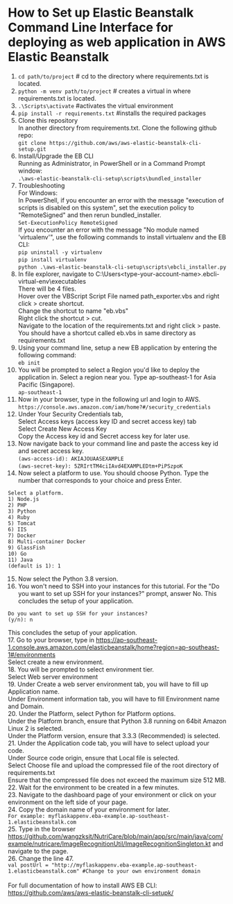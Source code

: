 # How to Set up Elastic Beanstalk Command Line Interface for deploying as web application in AWS Elastic Beanstalk<br/>

1. ```cd path/to/project``` # cd to the directory where requirements.txt is located.<br/>
2. ```python -m venv path/to/project``` # creates a virtual in where requirements.txt is located.<br/>
3. ```.\Scripts\activate``` #activates the virtual environment<br/>
4. ```pip install -r requirements.txt``` #installs the required packages<br/>
5. Clone this repository<br/>
In another directory from requirements.txt. Clone the following github repo:<br/>
```git clone https://github.com/aws/aws-elastic-beanstalk-cli-setup.git```<br/>
6. Install/Upgrade the EB CLI<br/>
Running as Administrator, in PowerShell or in a Command Prompt window:<br/>
```.\aws-elastic-beanstalk-cli-setup\scripts\bundled_installer```<br/>
7. Troubleshooting<br/>
For Windows:<br/>
In PowerShell, if you encounter an error with the message "execution of scripts is disabled on this system", set the execution policy to "RemoteSigned" and then rerun bundled_installer.<br/>
```Set-ExecutionPolicy RemoteSigned```<br/>
If you encounter an error with the message "No module named 'virtualenv'", use the following commands to install virtualenv and the EB CLI:<br/>
```pip uninstall -y virtualenv```<br/>
```pip install virtualenv```<br/>
```python .\aws-elastic-beanstalk-cli-setup\scripts\ebcli_installer.py```<br/>
8. In file explorer, navigate to C:\Users\<type-your-account-name>\.ebcli-virtual-env\executables<br/>
There will be 4 files.<br/>
Hover over the VBScript Script File named path_exporter.vbs and right click > create shortcut.<br/>
Change the shortcut to name "eb.vbs"<br/>
Right click the shortcut > cut.<br/>
Navigate to the location of the requirements.txt and right click > paste.<br/>
You should have a shortcut called eb.vbs in same directory as requirements.txt<br/>
9. Using your command line, setup a new EB application by entering the following command:<br/>
```eb init```<br/>
10. You will be prompted to select a Region you'd like to deploy the application in. Select a region near you. Type ap-southeast-1 for Asia Pacific (Singapore).<br/>
```ap-southeast-1```
11. Now in your browser, type in the following url and login to AWS.<br/>
```https://console.aws.amazon.com/iam/home?#/security_credentials```<br/>
12. Under Your Security Credentials tab,<br/>
Select Access keys (access key ID and secret access key) tab<br/>
Select Create New Access Key<br/>
Copy the Access key id and Secret access key for later use.<br/>
13. Now navigate back to your command line and paste the access key id and secret access key.<br/>
```(aws-access-id): AKIAJOUAASEXAMPLE```<br/>
```(aws-secret-key): 5ZRIrtTM4ciIAvd4EXAMPLEDtm+PiPSzpoK```</br>
14. Now select a platform to use. You should choose Python. Type the number that corresponds to your choice and press Enter.<br/>
```
Select a platform.
1) Node.js
2) PHP
3) Python
4) Ruby
5) Tomcat
6) IIS
7) Docker
8) Multi-container Docker
9) GlassFish
10) Go
11) Java
(default is 1): 1
```
15. Now select the Python 3.8 version.<br/>
16. You won't need to SSH into your instances for this tutorial. For the "Do you want to set up SSH for your instances?" prompt, answer No. This concludes the setup of your application.<br/>
```
Do you want to set up SSH for your instances?
(y/n): n
```
This concludes the setup of your application. <br/>
17. Go to your browser, type in https://ap-southeast-1.console.aws.amazon.com/elasticbeanstalk/home?region=ap-southeast-1#/environments<br/>
Select create a new environment.<br/>
18. You will be prompted to select environment tier.<br/>
Select Web server environment<br/>
19. Under Create a web server environment tab, you will have to fill up Application name.<br/>
Under Environment information tab, you will have to fill Environment name and Domain.<br/>
20. Under the Platform, select Python for Platform options.<br/>
Under the Platform branch, ensure that Python 3.8 running on 64bit Amazon Linux 2 is selected.<br/>
Under the Platform version, ensure that 3.3.3 (Recommended) is selected.<br/>
21. Under the Application code tab, you will have to select upload your code.<br/>
Under Source code origin, ensure that Local file is selected.<br/>
Select Choose file and upload the compressed file of the root directory of requirements.txt<br/>
Ensure that the compressed file does not exceed the maximum size 512 MB.<br/>
22. Wait for the environment to be created in a few minutes.<br/>
23. Navigate to the dashboard page of your environment or click on your environment on the left side of your page.<br/>
24. Copy the domain name of your environment for later.<br/>
```For example: myflaskappenv.eba-example.ap-southeast-1.elasticbeanstalk.com```<br/>
25. Type in the browser https://github.com/wangzksit/NutriCare/blob/main/app/src/main/java/com/example/nutricare/ImageRecognitionUtil/ImageRecognitionSingleton.kt and navigate to the page.<br/>
26. Change the line 47.<br/>
```val postUrl = "http://myflaskappenv.eba-example.ap-southeast-1.elasticbeanstalk.com" #Change to your own environment domain```
<br/>
<br/>
For full documentation of how to install AWS EB CLI: https://github.com/aws/aws-elastic-beanstalk-cli-setupk/<br/>
